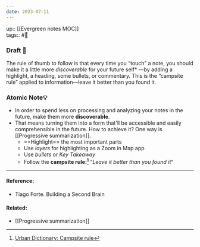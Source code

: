 ```yaml
---
date: 2023-07-11
---
```

up:: [[Evergreen notes MOC]] <br>
tags:: #🌳 

### Draft 📝
The rule of thumb to follow is that every time you “touch” a note, you should make it a little more *discoverable* for your future self* —by adding a highlight, a heading, some bullets, or commentary. This is the “campsite rule” applied to information—leave it better than you found it.

### Atomic Note💡
- In order to spend less on processing and analyzing your notes in the future, make them more **discoverable**.
- That means turning them into a form that'll be accessible and easily comprehensible in the future. How to achieve it? One way is [[Progressive summarization]].
	- ==Highlight== the most important parts
	- Use *layers* for highlighting as a Zoom in Map app
	- Use *bullets* or *Key Takeaway*
	- Follow the **campsite rule:[^1]** “*Leave it better than you found it*“

---
#### Reference:
- Tiago Forte. Building a Second Brain

#### Related:
- [[Progressive summarization]]

[^1]: [Urban Dictionary: Campsite rule](https://www.urbandictionary.com/define.php?term=Campsite+rule)
